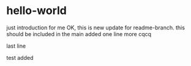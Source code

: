 # hello-world
just introduction for me
OK, this is new update for readme-branch. 
this should be included in the main
added one line more
cqcq


last line

test added
